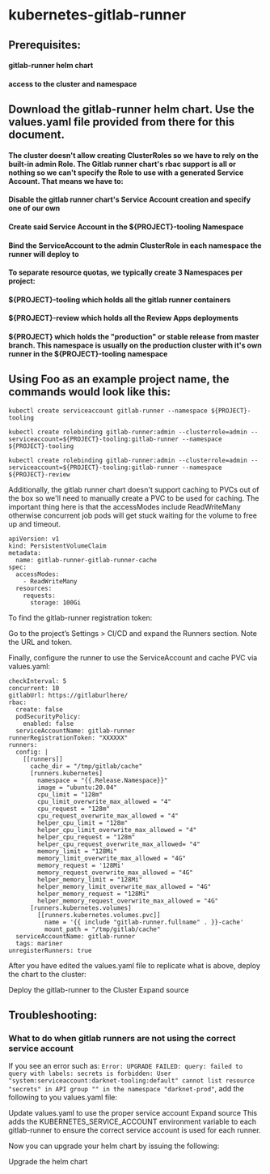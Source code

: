 # kubernetes-gitlab-runner
## Prerequisites:
####  gitlab-runner helm chart
#### access to the cluster and namespace


## Download the gitlab-runner helm chart. Use the values.yaml file provided from there for this document.


#### The cluster doesn't allow creating ClusterRoles so we have to rely on the built-in admin Role. The Gitlab runner chart's rbac support is all or nothing so we can't specify the Role to use with a generated Service Account. That means we have to:

#### Disable the gitlab runner chart's Service Account creation and specify one of our own
#### Create said Service Account in the ${PROJECT}-tooling Namespace
#### Bind the ServiceAccount to the admin ClusterRole in each namespace the runner will deploy to
#### To separate resource quotas, we typically create 3 Namespaces per project:
#### ${PROJECT}-tooling which holds all the gitlab runner containers
#### ${PROJECT}-review which holds all the Review Apps deployments
#### ${PROJECT} which holds the "production" or stable release from master branch. This namespace is usually on the production cluster with it's own runner in the ${PROJECT}-tooling namespace
## Using Foo as an example project name, the commands would look like this:
```
kubectl create serviceaccount gitlab-runner --namespace ${PROJECT}-tooling
```
```
kubectl create rolebinding gitlab-runner:admin --clusterrole=admin --serviceaccount=${PROJECT}-tooling:gitlab-runner --namespace ${PROJECT}-tooling
```
```
kubectl create rolebinding gitlab-runner:admin --clusterrole=admin --serviceaccount=${PROJECT}-tooling:gitlab-runner --namespace ${PROJECT}-review
```

Additionally, the gitlab runner chart doesn't support caching to PVCs out of the box so we'll need to manually create a PVC to be used for caching. The important thing here is that the accessModes include ReadWriteMany otherwise concurrent job pods will get stuck waiting for the volume to free up and timeout.
```
apiVersion: v1
kind: PersistentVolumeClaim
metadata:
  name: gitlab-runner-gitlab-runner-cache
spec:
  accessModes:
    - ReadWriteMany
  resources:
    requests:
      storage: 100Gi
```
To find the gitlab-runner registration token:

Go to the project’s Settings > CI/CD and expand the Runners section.
Note the URL and token.


Finally, configure the runner to use the ServiceAccount and cache PVC via values.yaml:
```
checkInterval: 5
concurrent: 10
gitlabUrl: https://gitlaburlhere/
rbac:
  create: false
  podSecurityPolicy:
    enabled: false
  serviceAccountName: gitlab-runner
runnerRegistrationToken: "XXXXXX"
runners:
  config: |
    [[runners]]
      cache_dir = "/tmp/gitlab/cache"
      [runners.kubernetes]
        namespace = "{{.Release.Namespace}}"
        image = "ubuntu:20.04"
        cpu_limit = "128m"
        cpu_limit_overwrite_max_allowed = "4"
        cpu_request = "128m"
        cpu_request_overwrite_max_allowed = "4"
        helper_cpu_limit = "128m"
        helper_cpu_limit_overwrite_max_allowed = "4"
        helper_cpu_request = "128m"
        helper_cpu_request_overwrite_max_allowed= "4"
        memory_limit = "128Mi"
        memory_limit_overwrite_max_allowed = "4G"
        memory_request = '128Mi'
        memory_request_overwrite_max_allowed = "4G"
        helper_memory_limit = "128Mi"
        helper_memory_limit_overwrite_max_allowed = "4G"
        helper_memory_request = "128Mi"
        helper_memory_request_overwrite_max_allowed = "4G"
      [runners.kubernetes.volumes]
        [[runners.kubernetes.volumes.pvc]]
          name = '{{ include "gitlab-runner.fullname" . }}-cache'
          mount_path = "/tmp/gitlab/cache"
  serviceAccountName: gitlab-runner
  tags: mariner
unregisterRunners: true
```
After you have edited the values.yaml file to replicate what is above, deploy the chart to the cluster:

Deploy the gitlab-runner to the Cluster Expand source
## Troubleshooting:

### What to do when gitlab runners are not using the correct service account
 
If you see an error such as: `Error: UPGRADE FAILED: query: failed to query with labels: secrets is forbidden: User "system:serviceaccount:darknet-tooling:default" cannot list resource "secrets" in API group "" in the namespace "darknet-prod"`, add the following to you values.yaml file:

Update values.yaml to use the proper service account Expand source
This adds the KUBERNETES_SERVICE_ACCOUNT environment variable to each gitlab-runner to ensure the correct service account is used for each runner.

Now you can upgrade your helm chart by issuing the following:

Upgrade the helm chart
